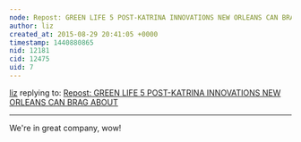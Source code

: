 ```yaml
---
node: Repost: GREEN LIFE 5 POST-KATRINA INNOVATIONS NEW ORLEANS CAN BRAG ABOUT
author: liz
created_at: 2015-08-29 20:41:05 +0000
timestamp: 1440880865
nid: 12181
cid: 12475
uid: 7
---
```




[liz](../profile/liz) replying to: [Repost: GREEN LIFE 5 POST-KATRINA INNOVATIONS NEW ORLEANS CAN BRAG ABOUT](../notes/stevie/08-28-2015/repost-green-life-5-post-katrina-innovations-new-orleans-can-brag-about)

----
We're in great company, wow!